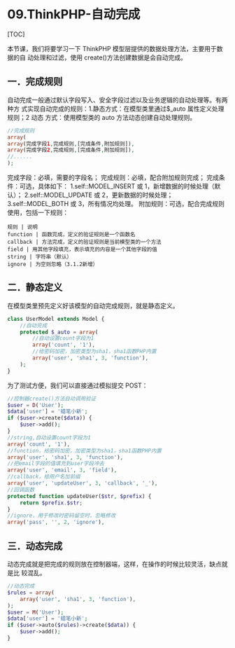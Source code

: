 # 09.ThinkPHP-自动完成
[TOC]

本节课，我们将要学习一下 ThinkPHP 模型层提供的数据处理方法，主要用于数据的自
动处理和过滤，使用 create()方法创建数据是会自动完成。
## 一．完成规则
自动完成一般通过默认字段写入、安全字段过滤以及业务逻辑的自动处理等。有两种方
式实现自动完成的规则：1.静态方式：在模型类里通过$_auto 属性定义处理规则；2 动态
方式：使用模型类的 auto 方法动态创建自动处理规则。
```php
//完成规则
array(
array(完成字段1,完成规则,[完成条件,附加规则]),
array(完成字段2,完成规则,[完成条件,附加规则]),
//......
);
```
完成字段：必填，需要的字段名；
完成规则：必填，配合附加规则完成；
完成条件：可选，具体如下：
1.self::MODEL_INSERT 或 1，新增数据的时候处理（默认）；
2.self::MODEL_UPDATE 或 2，更新数据的时候处理；
3.self::MODEL_BOTH 或 3，所有情况均处理。
附加规则：可选，配合完成规则使用，包括一下规则：
```table
规则 | 说明
function | 函数完成，定义的验证规则是一个函数名
callback | 方法完成，定义的验证规则是当前模型类的一个方法
field | 用其他字段填充，表示填充的内容是一个其他字段的值
string | 字符串（默认）
ignore | 为空则忽略（3.1.2新增）
```

## 二．静态定义
在模型类里预先定义好该模型的自动完成规则，就是静态定义。
```php
class UserModel extends Model {
    //自动完成
    protected $_auto = array(
        //自动设置count字段为1
        array('count', '1'),
        //给密码加密，加密类型为sha1，sha1函数PHP内置
        array('user', 'sha1', 3, 'function'),
    );
}
```
为了测试方便，我们可以直接通过模拟提交 POST：
```php
//控制器create()方法自动调用验证
$user = D('User');
$data['user'] = '蜡笔小新';
if ($user->create($data)) {
    $user->add();
}
//string,自动设置count字段为1
array('count', '1'),
//function，给密码加密，加密类型为sha1，sha1函数PHP内置
array('user', 'sha1', 3, 'function'),
//把email字段的值填充到user字段冲去
array('user', 'email', 3, 'field'),
//callback，给用户名加前缀
array('user', 'updateUser', 3, 'callback', '_'),
//回调函数
protected function updateUser($str, $prefix) {
    return $prefix.$str;
}
//ignore，用于修改时密码留空时，忽略修改
array('pass', '', 2, 'ignore'),
```

## 三．动态完成
动态完成就是把完成的规则放在控制器端，这样，在操作的时候比较灵活，缺点就是比
较混乱。
```php
//动态完成
$rules = array(
    array('user', 'sha1', 3, 'function'),
);
$user = M('User');
$data['user'] = '蜡笔小新';
if ($user->auto($rules)->create($data)) {
    $user->add();
}
```